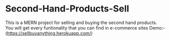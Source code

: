 # Second-Hand-Products-Sell
This is a MERN project for selling and buying the second hand products.
You will get every funtionality that you can find in e-commerce sites
Demo:-(https://sellbuyanything.herokuapp.com/)
